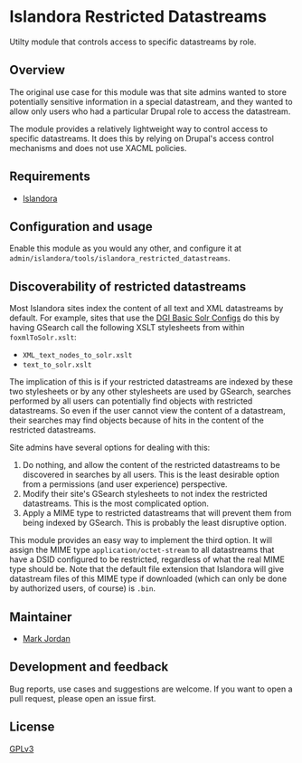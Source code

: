 # Islandora Restricted Datastreams

Utilty module that controls access to specific datastreams by role.

## Overview

The original use case for this module was that site admins wanted to store potentially sensitive information in a special datastream, and they wanted to allow only users who had a particular Drupal role to access the datastream.

The module provides a relatively lightweight way to control access to specific datastreams. It does this by relying on Drupal's access control mechanisms and does not use XACML policies.

## Requirements

* [Islandora](https://github.com/Islandora/islandora)

## Configuration and usage

Enable this module as you would any other, and configure it at `admin/islandora/tools/islandora_restricted_datastreams`.

## Discoverability of restricted datastreams

Most Islandora sites index the content of all text and XML datastreams by default. For example, sites that use the [DGI Basic Solr Configs](https://github.com/discoverygarden/basic-solr-config) do this by having GSearch call the following XSLT stylesheets from within `foxmlToSolr.xslt`:

* `XML_text_nodes_to_solr.xslt`
* `text_to_solr.xslt`

The implication of this is if your restricted datastreams are indexed by these two stylesheets or by any other stylesheets are used by GSearch, searches performed by all users can potentially find objects with restricted datastreams. So even if the user cannot view the content of a datastream, their searches may find objects because of hits in the content of the restricted datastreams.

Site admins have several options for dealing with this:

1. Do nothing, and allow the content of the restricted datastreams to be discovered in searches by all users. This is the least desirable option from a permissions (and user experience) perspective.
1. Modify their site's GSearch stylesheets to not index the restricted datastreams. This is the most complicated option.
1. Apply a MIME type to restricted datastreams that will prevent them from being indexed by GSearch. This is probably the least disruptive option.

This module provides an easy way to implement the third option. It will assign the MIME type `application/octet-stream` to all datastreams that have a DSID configured to be restricted, regardless of what the real MIME type should be. Note that the default file extension that Islandora will give datastream files of this MIME type if downloaded (which can only be done by authorized users, of course) is `.bin`.

## Maintainer

* [Mark Jordan](https://github.com/mjordan)

## Development and feedback

Bug reports, use cases and suggestions are welcome. If you want to open a pull request, please open an issue first.

## License

 [GPLv3](http://www.gnu.org/licenses/gpl-3.0.txt)
